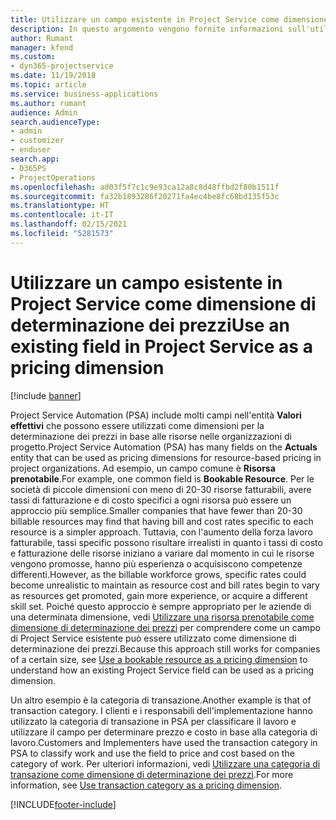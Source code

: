 ```yaml
---
title: Utilizzare un campo esistente in Project Service come dimensione di determinazione dei prezzi
description: In questo argomento vengono fornite informazioni sull'utilizzo dei campi di Project Service esistenti come dimensioni di determinazione dei prezzi.
author: Rumant
manager: kfend
ms.custom:
- dyn365-projectservice
ms.date: 11/19/2018
ms.topic: article
ms.service: business-applications
ms.author: rumant
audience: Admin
search.audienceType:
- admin
- customizer
- enduser
search.app:
- D365PS
- ProjectOperations
ms.openlocfilehash: ad03f5f7c1c9e93ca12a8c8d48ffbd2f80b1511f
ms.sourcegitcommit: fa32b1893286f20271fa4ec4be8fc68bd135f53c
ms.translationtype: HT
ms.contentlocale: it-IT
ms.lasthandoff: 02/15/2021
ms.locfileid: "5281573"
---
```

# <a name="use-an-existing-field-in-project-service-as-a-pricing-dimension"></a><span data-ttu-id="2da12-103">Utilizzare un campo esistente in Project Service come dimensione di determinazione dei prezzi</span><span class="sxs-lookup"><span data-stu-id="2da12-103">Use an existing field in Project Service as a pricing dimension</span></span>

[!include [banner](../includes/psa-now-project-operations.md)]

<span data-ttu-id="2da12-104">Project Service Automation (PSA) include molti campi nell'entità **Valori effettivi** che possono essere utilizzati come dimensioni per la determinazione dei prezzi in base alle risorse nelle organizzazioni di progetto.</span><span class="sxs-lookup"><span data-stu-id="2da12-104">Project Service Automation (PSA) has many fields on the **Actuals** entity that can be used as pricing dimensions for resource-based pricing in project organizations.</span></span> <span data-ttu-id="2da12-105">Ad esempio, un campo comune è **Risorsa prenotabile**.</span><span class="sxs-lookup"><span data-stu-id="2da12-105">For example, one common field is **Bookable Resource**.</span></span> <span data-ttu-id="2da12-106">Per le società di piccole dimensioni con meno di 20-30 risorse fatturabili, avere tassi di fatturazione e di costo specifici a ogni risorsa può essere un approccio più semplice.</span><span class="sxs-lookup"><span data-stu-id="2da12-106">Smaller companies that have fewer than 20-30 billable resources may find that having bill and cost rates specific to each resource is a simpler approach.</span></span> <span data-ttu-id="2da12-107">Tuttavia, con l'aumento della forza lavoro fatturabile, tassi specific possono risultare irrealisti in quanto i tassi di costo e fatturazione delle risorse iniziano a variare dal momento in cui le risorse vengono promosse, hanno più esperienza o acquisiscono competenze differenti.</span><span class="sxs-lookup"><span data-stu-id="2da12-107">However, as the billable workforce grows, specific rates could become unrealistic to maintain as resource cost and bill rates begin to vary as resources get promoted, gain more experience, or acquire a different skill set.</span></span> <span data-ttu-id="2da12-108">Poiché questo approccio è sempre appropriato per le aziende di una determinata dimensione, vedi [Utilizzare una risorsa prenotabile come dimensione di determinazione dei prezzi](bookable-resource-pricing-dimension.md) per comprendere come un campo di Project Service esistente può essere utilizzato come dimensione di determinazione dei prezzi.</span><span class="sxs-lookup"><span data-stu-id="2da12-108">Because this approach still works for companies of a certain size, see [Use a bookable resource as a pricing dimension](bookable-resource-pricing-dimension.md) to understand how an existing Project Service field can be used as a pricing dimension.</span></span>

<span data-ttu-id="2da12-109">Un altro esempio è la categoria di transazione.</span><span class="sxs-lookup"><span data-stu-id="2da12-109">Another example is that of transaction category.</span></span> <span data-ttu-id="2da12-110">I clienti e i responsabili dell'implementazione hanno utilizzato la categoria di transazione in PSA per classificare il lavoro e utilizzare il campo per determinare prezzo e costo in base alla categoria di lavoro.</span><span class="sxs-lookup"><span data-stu-id="2da12-110">Customers and Implementers have used the transaction category in PSA to classify work and use the field to price and cost based on the category of work.</span></span> <span data-ttu-id="2da12-111">Per ulteriori informazioni, vedi [Utilizzare una categoria di transazione come dimensione di determinazione dei prezzi](transaction-category-pricing-dimension.md).</span><span class="sxs-lookup"><span data-stu-id="2da12-111">For more information, see [Use transaction category as a pricing dimension](transaction-category-pricing-dimension.md).</span></span>


[!INCLUDE[footer-include](../includes/footer-banner.md)]
